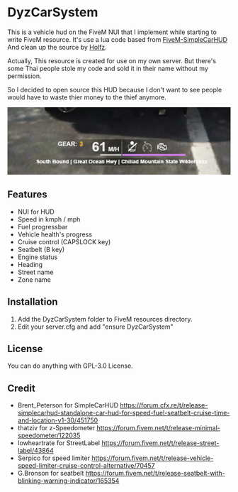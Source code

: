 # DyzCarSystem
This is a vehicle hud on the FiveM NUI that I implement while starting to write FiveM resource. It's use a lua code based from [FiveM-SimpleCarHUD](https://github.com/bepo13/FiveM-SimpleCarHUD) And clean up the source by [Holfz](https://github.com/Holfz).

Actually, This resource is created for use on my own server. But there's some Thai people stole my code and sold it in their name without my permission.

So I decided to open source this HUD because I don't want to see people would have to waste thier money to the thief anymore.

![UI](https://github.com/Dyztiny-Project/DyzCarSystem/blob/master/docs/UI.png?raw=true)

## Features
* NUI for HUD
* Speed in kmph / mph
* Fuel progressbar
* Vehicle health's progress
* Cruise control (CAPSLOCK key)
* Seatbelt (B key)
* Engine status
* Heading
* Street name
* Zone name

## Installation
1. Add the DyzCarSystem folder to FiveM resources directory.
2. Edit your server.cfg and add "ensure DyzCarSystem"

## License
You can do anything with GPL-3.0 License.

## Credit
* Brent_Peterson for SimpleCarHUD https://forum.cfx.re/t/release-simplecarhud-standalone-car-hud-for-speed-fuel-seatbelt-cruise-time-and-location-v1-30/451750
* thatziv for z-Speedometer https://forum.fivem.net/t/release-minimal-speedometer/122035
* lowheartrate for StreetLabel https://forum.fivem.net/t/release-street-label/43864
* Serpico for speed limiter https://forum.fivem.net/t/release-vehicle-speed-limiter-cruise-control-alternative/70457
* G.Bronson for seatbelt https://forum.fivem.net/t/release-seatbelt-with-blinking-warning-indicator/165354
